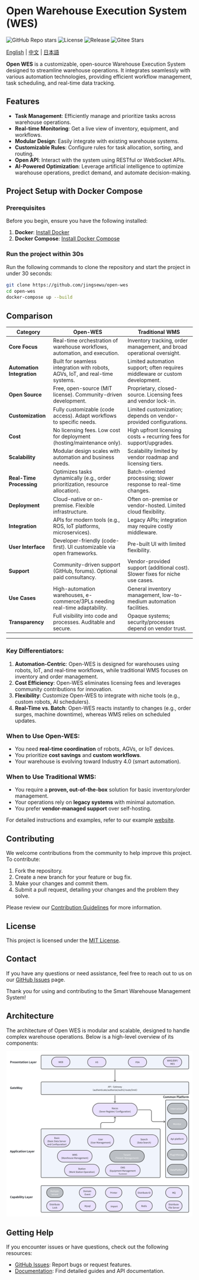 # Open Warehouse Execution System (WES)

![GitHub Repo stars](https://img.shields.io/github/stars/jingsewu/open-wes?style=social)
![License](https://img.shields.io/github/license/jingsewu/open-wes)
![Release](https://img.shields.io/github/v/release/jingsewu/open-wes)
![Gitee Stars](https://gitee.com/pigTear/open-wes/badge/star.svg?theme=social)

[English](README.md) | [中文](README_CN.md) | [日本語](README_JP.md)

**Open WES** is a customizable, open-source Warehouse Execution System designed to streamline warehouse operations. It
integrates seamlessly with various automation technologies, providing efficient workflow management, task scheduling,
and real-time data tracking.

## Features

- **Task Management**: Efficiently manage and prioritize tasks across warehouse operations.
- **Real-time Monitoring**: Get a live view of inventory, equipment, and workflows.
- **Modular Design**: Easily integrate with existing warehouse systems.
- **Customizable Rules**: Configure rules for task allocation, sorting, and routing.
- **Open API**: Interact with the system using RESTful or WebSocket APIs.
- **AI-Powered Optimization**: Leverage artificial intelligence to optimize warehouse operations, predict demand, and automate decision-making.

## Project Setup with Docker Compose

### Prerequisites

Before you begin, ensure you have the following installed:

1. **Docker**: [Install Docker](https://docs.docker.com/get-docker/)
2. **Docker Compose**: [Install Docker Compose](https://docs.docker.com/compose/install/)


### Run the project within 30s

Run the following commands to clone the repository and start the project in under 30 seconds:

```bash
git clone https://github.com/jingsewu/open-wes
cd open-wes
docker-compose up --build
```

## Comparison
| **Category**               | **Open-WES**                                                                 | **Traditional WMS**                                                                 |
|-----------------------------|--------------------------------------------------------------------------------|-------------------------------------------------------------------------------------|
| **Core Focus**              | Real-time orchestration of warehouse workflows, automation, and execution.     | Inventory tracking, order management, and broad operational oversight.              |
| **Automation Integration** | Built for seamless integration with robots, AGVs, IoT, and real-time systems.  | Limited automation support; often requires middleware or custom development.        |
| **Open Source**             | Free, open-source (MIT license). Community-driven development.                 | Proprietary, closed-source. Licensing fees and vendor lock-in.                     |
| **Customization**           | Fully customizable (code access). Adapt workflows to specific needs.           | Limited customization; depends on vendor-provided configurations.                  |
| **Cost**                    | No licensing fees. Low cost for deployment (hosting/maintenance only).         | High upfront licensing costs + recurring fees for support/upgrades.                |
| **Scalability**             | Modular design scales with automation and business needs.                      | Scalability limited by vendor roadmap and licensing tiers.                         |
| **Real-Time Processing**    | Optimizes tasks dynamically (e.g., order prioritization, resource allocation). | Batch-oriented processing; slower response to real-time changes.                   |
| **Deployment**              | Cloud-native or on-premise. Flexible infrastructure.                           | Often on-premise or vendor-hosted. Limited cloud flexibility.                       |
| **Integration**             | APIs for modern tools (e.g., ROS, IoT platforms, microservices).               | Legacy APIs; integration may require costly middleware.                             |
| **User Interface**          | Developer-friendly (code-first). UI customizable via open frameworks.          | Pre-built UI with limited flexibility.                                              |
| **Support**                 | Community-driven support (GitHub, forums). Optional paid consultancy.          | Vendor-provided support (additional cost). Slower fixes for niche use cases.        |
| **Use Cases**               | High-automation warehouses, e-commerce/3PLs needing real-time adaptability.    | General inventory management, low-to-medium automation facilities.                 |
| **Transparency**            | Full visibility into code and processes. Auditable and secure.                 | Opaque systems; security/processes depend on vendor trust.                         |

---

### **Key Differentiators**:
1. **Automation-Centric**: Open-WES is designed for warehouses using robots, IoT, and real-time workflows, while traditional WMS focuses on inventory and order management.
2. **Cost Efficiency**: Open-WES eliminates licensing fees and leverages community contributions for innovation.
3. **Flexibility**: Customize Open-WES to integrate with niche tools (e.g., custom robots, AI schedulers).
4. **Real-Time vs. Batch**: Open-WES reacts instantly to changes (e.g., order surges, machine downtime), whereas WMS relies on scheduled updates.

### **When to Use Open-WES**:
- You need **real-time coordination** of robots, AGVs, or IoT devices.
- You prioritize **cost savings** and **custom workflows**.
- Your warehouse is evolving toward Industry 4.0 (smart automation).

### **When to Use Traditional WMS**:
- You require a **proven, out-of-the-box** solution for basic inventory/order management.
- Your operations rely on **legacy systems** with minimal automation.
- You prefer **vendor-managed support** over self-hosting.

For detailed instructions and examples, refer to our example [website](https://www.openwes.top/).

## Contributing

We welcome contributions from the community to help improve this project. To contribute:

1. Fork the repository.
2. Create a new branch for your feature or bug fix.
3. Make your changes and commit them.
4. Submit a pull request, detailing your changes and the problem they solve.

Please review our [Contribution Guidelines](CONTRIBUTING.md) for more information.

## License

This project is licensed under the [MIT License](LICENSE).

## Contact

If you have any questions or need assistance, feel free to reach out to us on
our [GitHub Issues](https://github.com/jingsewu/open-wes/issues) page.

Thank you for using and contributing to the Smart Warehouse Management System!

## Architecture
The architecture of Open WES is modular and scalable, designed to handle complex warehouse operations. Below is a high-level overview of its components:

![Architecture](server/doc/image/architecture.png)

## Getting Help

If you encounter issues or have questions, check out the following resources:
- [GitHub Issues](https://github.com/jingsewu/open-wes/issues): Report bugs or request features.
- [Documentation](https://docs.openwes.top): Find detailed guides and API documentation.  

